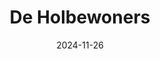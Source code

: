 ---
title: "De Holbewoners"
weight: 10
date: 2024-11-26
uniqueID: "the-dwellers-of-holed"

book: true
timeperiod: 'De Breekbare Balans'
cycle: 'De Beschavingen van Belofte'
bundle: 'Vergeetverven & Grotsterven'
character: []
prequel: []
refers: []
happens: []
godlink: []
genre: []
teaches: []

blurb: "BLURB HIER"

timeline:
  - yearstart: 0
    yearend: 0

readability:
  - words: 123
    lines: 456
    score: 7

---